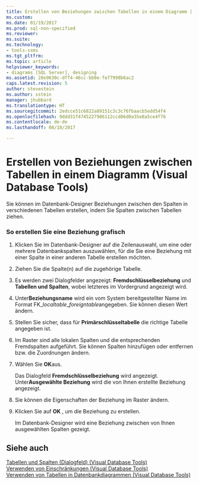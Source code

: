 ```yaml
---
title: Erstellen von Beziehungen zwischen Tabellen in einem Diagramm | Microsoft-Dokumentation
ms.custom: 
ms.date: 01/19/2017
ms.prod: sql-non-specified
ms.reviewer: 
ms.suite: 
ms.technology:
- tools-ssms
ms.tgt_pltfrm: 
ms.topic: article
helpviewer_keywords:
- diagrams [SQL Server], designing
ms.assetid: 28e9630c-dff4-46cc-bb0e-fe77998b6ac2
caps.latest.revision: 5
author: stevestein
ms.author: sstein
manager: jhubbard
ms.translationtype: HT
ms.sourcegitcommit: 2edcce51c6822a89151c3c3c76fbaacb5edd54f4
ms.openlocfilehash: 9ddd31f4745227986112ccd86d0a35e8a5ce4f76
ms.contentlocale: de-de
ms.lasthandoff: 08/18/2017

---
```

# <a name="create-relationships-between-tables-on-a-diagram-visual-database-tools"></a>Erstellen von Beziehungen zwischen Tabellen in einem Diagramm (Visual Database Tools)
Sie können im Datenbank-Designer Beziehungen zwischen den Spalten in verschiedenen Tabellen erstellen, indem Sie Spalten zwischen Tabellen ziehen.  
  
### <a name="to-create-a-relationship-graphically"></a>So erstellen Sie eine Beziehung grafisch  
  
1.  Klicken Sie im Datenbank-Designer auf die Zeilenauswahl, um eine oder mehrere Datenbankspalten auszuwählen, für die Sie eine Beziehung mit einer Spalte in einer anderen Tabelle erstellen möchten.  
  
2.  Ziehen Sie die Spalte(n) auf die zugehörige Tabelle.  
  
3.  Es werden zwei Dialogfelder angezeigt: **Fremdschlüsselbeziehung** und **Tabellen und Spalten**, wobei letzteres im Vordergrund angezeigt wird.  
  
4.  Unter**Beziehungsname** wird ein vom System bereitgestellter Name im Format FK_*localtable*_*foreigntable*angegeben. Sie können diesen Wert ändern.  
  
5.  Stellen Sie sicher, dass für **Primärschlüsseltabelle** die richtige Tabelle angegeben ist.  
  
6.  Im Raster sind alle lokalen Spalten und die entsprechenden Fremdspalten aufgeführt. Sie können Spalten hinzufügen oder entfernen bzw. die Zuordnungen ändern.  
  
7.  Wählen Sie **OK**aus.  
  
    Das Dialogfeld **Fremdschlüsselbeziehung** wird angezeigt. Unter**Ausgewählte Beziehung** wird die von Ihnen erstellte Beziehung angezeigt.  
  
8.  Sie können die Eigenschaften der Beziehung im Raster ändern.  
  
9. Klicken Sie auf **OK** , um die Beziehung zu erstellen.  
  
    Im Datenbank-Designer wird eine Beziehung zwischen von Ihnen ausgewählten Spalten gezeigt.  
  
## <a name="see-also"></a>Siehe auch  
[Tabellen und Spalten (Dialogfeld) &#40;Visual Database Tools&#41;](../../ssms/visual-db-tools/tables-and-columns-dialog-box-visual-database-tools.md)  
[Verwenden von Einschränkungen (Visual Database Tools)](http://msdn.microsoft.com/en-us/637098af-2567-48f8-90f4-b41df059833e)  
[Verwenden von Tabellen in Datenbankdiagrammen &#40;Visual Database Tools&#41;](../../ssms/visual-db-tools/work-with-tables-in-database-diagram-visual-database-tools.md)  
  

